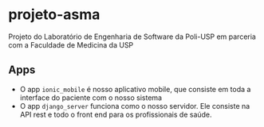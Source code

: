 # projeto-asma
Projeto do Laboratório de Engenharia de Software da Poli-USP em parceria com a Faculdade de Medicina da USP

## Apps
- O app ```ionic_mobile``` é nosso aplicativo mobile, que consiste em toda a interface do paciente com o nosso sistema
- O app ```django_server``` funciona como o nosso servidor. Ele consiste na API rest e todo o front end para os profissionais de saúde.
